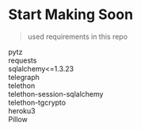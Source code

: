 # Start Making Soon


> used requirements in this repo
> 
pytz \
requests \
sqlalchemy<=1.3.23\
telegraph\
telethon\
telethon-session-sqlalchemy\
telethon-tgcrypto\
heroku3\
Pillow
